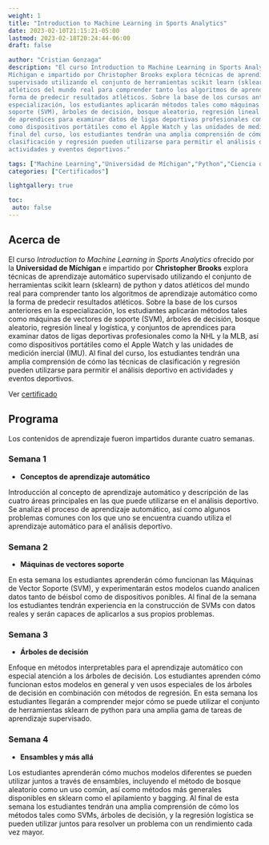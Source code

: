 ```yaml
---
weight: 1
title: "Introduction to Machine Learning in Sports Analytics"
date: 2023-02-10T21:15:21-05:00
lastmod: 2023-02-18T20:24:44-06:00
draft: false

author: "Cristian Gonzaga"
description: "El curso Introduction to Machine Learning in Sports Analytics ofrecido por la Universidad de 
Míchigan e impartido por Christopher Brooks explora técnicas de aprendizaje automático 
supervisado utilizando el conjunto de herramientas scikit learn (sklearn) de python y datos 
atléticos del mundo real para comprender tanto los algoritmos de aprendizaje automático como la 
forma de predecir resultados atléticos. Sobre la base de los cursos anteriores en la 
especialización, los estudiantes aplicarán métodos tales como máquinas de vectores de 
soporte (SVM), árboles de decisión, bosque aleatorio, regresión lineal y logística, y conjuntos 
de aprendices para examinar datos de ligas deportivas profesionales como la NHL y la MLB, así 
como dispositivos portátiles como el Apple Watch y las unidades de medición inercial (IMU). Al 
final del curso, los estudiantes tendrán una amplia comprensión de cómo las técnicas de 
clasificación y regresión pueden utilizarse para permitir el análisis deportivo en 
actividades y eventos deportivos."

tags: ["Machine Learning","Universidad de Míchigan","Python","Ciencia de Datos"]
categories: ["Certificados"]

lightgallery: true

toc:
 auto: false
---
```

<!--more-->

## Acerca de

El curso *Introduction to Machine Learning in Sports Analytics* ofrecido por la **Universidad de 
Míchigan** e impartido por **Christopher Brooks** explora técnicas de aprendizaje automático 
supervisado utilizando el conjunto de herramientas scikit learn (sklearn) de python y datos 
atléticos del mundo real para comprender tanto los algoritmos de aprendizaje automático como la 
forma de predecir resultados atléticos. Sobre la base de los cursos anteriores en la 
especialización, los estudiantes aplicarán métodos tales como máquinas de vectores de 
soporte (SVM), árboles de decisión, bosque aleatorio, regresión lineal y logística, y conjuntos 
de aprendices para examinar datos de ligas deportivas profesionales como la NHL y la MLB, así 
como dispositivos portátiles como el Apple Watch y las unidades de medición inercial (IMU). Al 
final del curso, los estudiantes tendrán una amplia comprensión de cómo las técnicas de 
clasificación y regresión pueden utilizarse para permitir el análisis deportivo en 
actividades y eventos deportivos.

Ver [certificado](https://coursera.org/share/0ad30b0c51e0188f2f0325606ed5cb44)

## Programa

Los contenidos de aprendizaje fueron impartidos durante cuatro semanas.

### Semana 1
* **Conceptos de aprendizaje automático**

Introducción al concepto de aprendizaje automático y descripción de las cuatro áreas principales 
en las que puede utilizarse en el análisis deportivo. Se analiza el proceso de aprendizaje 
automático, así como algunos problemas comunes con los que uno se encuentra cuando utiliza el 
aprendizaje automático para el análisis deportivo.

### Semana 2
* **Máquinas de vectores soporte**

En esta semana los estudiantes aprenderán cómo funcionan las Máquinas de Vector Soporte (SVM), y 
experimentarán estos modelos cuando analicen datos tanto de béisbol como de dispositivos ponibles. 
Al final de la semana los estudiantes tendrán experiencia en la construcción de SVMs con datos 
reales y serán capaces de aplicarlos a sus propios problemas.

### Semana 3
* **Árboles de decisión**

Enfoque en métodos interpretables para el aprendizaje automático con especial atención a los 
árboles de decisión. Los estudiantes aprenden cómo funcionan estos modelos en general y ven usos 
especiales de los árboles de decisión en combinación con métodos de regresión. En esta semana 
los estudiantes llegarán a comprender mejor cómo se puede utilizar el conjunto de herramientas 
sklearn de python para una amplia gama de tareas de aprendizaje supervisado.

### Semana 4
* **Ensambles y más allá**

Los estudiantes aprenderán cómo muchos modelos diferentes se pueden utilizar juntos a través de 
ensambles, incluyendo el método de bosque aleatorio como un uso común, así como métodos más 
generales disponibles en sklearn como el apilamiento y bagging. Al final de esta semana los 
estudiantes tendrán una amplia comprensión de cómo los métodos tales como SVMs, árboles de 
decisión, y la regresión logística se pueden utilizar juntos para resolver un problema con un 
rendimiento cada vez mayor.